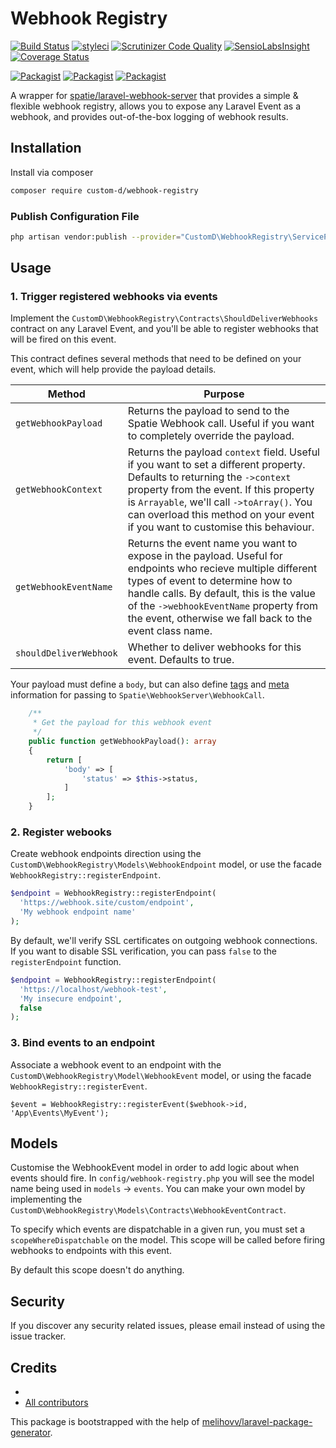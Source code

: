 # Webhook Registry

[![Build Status](https://travis-ci.org/custom-d/webhook-registry.svg?branch=master)](https://travis-ci.org/custom-d/webhook-registry)
[![styleci](https://styleci.io/repos/CHANGEME/shield)](https://styleci.io/repos/CHANGEME)
[![Scrutinizer Code Quality](https://scrutinizer-ci.com/g/custom-d/webhook-registry/badges/quality-score.png?b=master)](https://scrutinizer-ci.com/g/custom-d/webhook-registry/?branch=master)
[![SensioLabsInsight](https://insight.sensiolabs.com/projects/CHANGEME/mini.png)](https://insight.sensiolabs.com/projects/CHANGEME)
[![Coverage Status](https://coveralls.io/repos/github/custom-d/webhook-registry/badge.svg?branch=master)](https://coveralls.io/github/custom-d/webhook-registry?branch=master)

[![Packagist](https://img.shields.io/packagist/v/custom-d/webhook-registry.svg)](https://packagist.org/packages/custom-d/webhook-registry)
[![Packagist](https://poser.pugx.org/custom-d/webhook-registry/d/total.svg)](https://packagist.org/packages/custom-d/webhook-registry)
[![Packagist](https://img.shields.io/packagist/l/custom-d/webhook-registry.svg)](https://packagist.org/packages/custom-d/webhook-registry)


A wrapper for [spatie/laravel-webhook-server](https://github.com/spatie/laravel-webhook-server) that provides a simple & flexible webhook registry, allows you to expose any Laravel Event as a webhook, and provides out-of-the-box logging of webhook results.

## Installation

Install via composer
```bash
composer require custom-d/webhook-registry
```

### Publish Configuration File

```bash
php artisan vendor:publish --provider="CustomD\WebhookRegistry\ServiceProvider" --tag="config"
```

## Usage

### 1. Trigger registered webhooks via events

Implement the `CustomD\WebhookRegistry\Contracts\ShouldDeliverWebhooks` contract on any Laravel Event, and you'll be able to register webhooks that will be fired on this event.


This contract defines several methods that need to be defined on your event, which will help provide the payload details.

Method | Purpose
-----|-----
`getWebhookPayload` | Returns the payload to send to the Spatie Webhook call. Useful if you want to completely override the payload.
`getWebhookContext` | Returns the payload `context` field. Useful if you want to set a different property. Defaults to returning the `->context` property from the event. If this property is `Arrayable`, we'll call `->toArray()`. You can overload this method on your event if you want to customise this behaviour.
`getWebhookEventName` | Returns the event name you want to expose in the payload. Useful for endpoints who recieve multiple different types of event to determine how to handle calls. By default, this is the value of the `->webhookEventName` property from the event, otherwise we fall back to the event class name.
`shouldDeliverWebhook` | Whether to deliver webhooks for this event. Defaults to true.

Your payload must define a `body`, but can also define [tags](https://github.com/spatie/laravel-webhook-server#adding-tags) and [meta](https://github.com/spatie/laravel-webhook-server#adding-meta-information) information for passing to `Spatie\WebhookServer\WebhookCall`.

```php
    /**
     * Get the payload for this webhook event
     */
    public function getWebhookPayload(): array
    {
        return [
            'body' => [
                'status' => $this->status,
            ]
        ];
    }
```

### 2. Register webooks

Create webhook endpoints direction using the `CustomD\WebhookRegistry\Models\WebhookEndpoint` model, or use the facade `WebhookRegistry::registerEndpoint`.

```php
$endpoint = WebhookRegistry::registerEndpoint(
  'https://webhook.site/custom/endpoint',
  'My webhook endpoint name'
);
```

By default, we'll verify SSL certificates on outgoing webhook connections. If you want to disable SSL verification, you can pass `false` to the `registerEndpoint` function.

```php
$endpoint = WebhookRegistry::registerEndpoint(
  'https://localhost/webhook-test',
  'My insecure endpoint',
  false
);
```

### 3. Bind events to an endpoint

Associate a webhook event to an endpoint with the `CustomD\WebhookRegistry\Model\WebhookEvent` model, or using the facade `WebhookRegistry::registerEvent`.

```
$event = WebhookRegistry::registerEvent($webhook->id, 'App\Events\MyEvent');
```

## Models

Customise the WebhookEvent model in order to add logic about when events should fire. In `config/webhook-registry.php` you will see the model name being used in `models` -> `events`. You can make your own model by implementing the `CustomD\WebhookRegistry\Models\Contracts\WebhookEventContract`.

To specify which events are dispatchable in a given run, you must set a `scopeWhereDispatchable` on the model. This scope will be called before firing webhooks to endpoints with this event.

By default this scope doesn't do anything.

## Security

If you discover any security related issues, please email
instead of using the issue tracker.

## Credits

- [](https://github.com/custom-d/webhook-registry)
- [All contributors](https://github.com/custom-d/webhook-registry/graphs/contributors)

This package is bootstrapped with the help of
[melihovv/laravel-package-generator](https://github.com/melihovv/laravel-package-generator).
